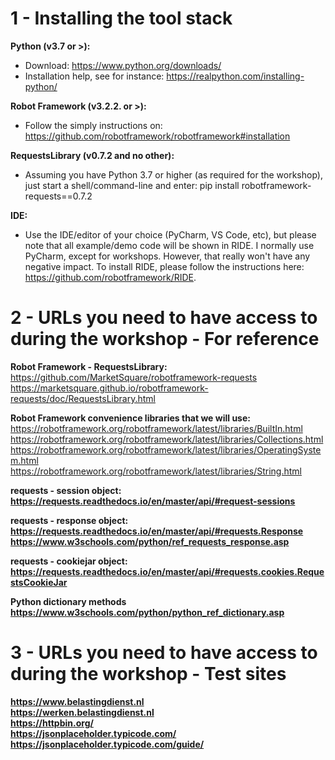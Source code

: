 # 1 - Installing the tool stack

<b>Python (v3.7 or >):</b>
  - Download: https://www.python.org/downloads/  
  - Installation help, see for instance: https://realpython.com/installing-python/  

<b>Robot Framework (v3.2.2. or >):</b>
  - Follow the simply instructions on: https://github.com/robotframework/robotframework#installation  

<b>RequestsLibrary (v0.7.2 and no other):</b>  
  - Assuming you have Python 3.7 or higher (as required for the workshop), just start a shell/command-line and enter: pip install robotframework-requests==0.7.2  
  
<b>IDE:</b>  
  - Use the IDE/editor of your choice (PyCharm, VS Code, etc), but please note that all example/demo code will be shown in RIDE. I normally use PyCharm, except for workshops. However, that really won't have any negative impact. To install RIDE, please follow the instructions here: https://github.com/robotframework/RIDE.

# 2 - URLs you need to have access to during the workshop - For reference  

<b>Robot Framework - RequestsLibrary:</b>  
  https://github.com/MarketSquare/robotframework-requests  
  https://marketsquare.github.io/robotframework-requests/doc/RequestsLibrary.html  

<b>Robot Framework convenience libraries that we will use:</b>  
  https://robotframework.org/robotframework/latest/libraries/BuiltIn.html  
  https://robotframework.org/robotframework/latest/libraries/Collections.html  
  https://robotframework.org/robotframework/latest/libraries/OperatingSystem.html  
  https://robotframework.org/robotframework/latest/libraries/String.html  

<b>requests - session object:<b>  
  https://requests.readthedocs.io/en/master/api/#request-sessions  

<b>requests - response object:</b>  
  https://requests.readthedocs.io/en/master/api/#requests.Response  
  https://www.w3schools.com/python/ref_requests_response.asp  

<b>requests - cookiejar object:</b>  
  https://requests.readthedocs.io/en/master/api/#requests.cookies.RequestsCookieJar  

<b>Python dictionary methods</b>  
  https://www.w3schools.com/python/python_ref_dictionary.asp  

# 3 - URLs you need to have access to during the workshop - Test sites 

  https://www.belastingdienst.nl  
  https://werken.belastingdienst.nl  
  https://httpbin.org/  
  https://jsonplaceholder.typicode.com/  
  https://jsonplaceholder.typicode.com/guide/  
